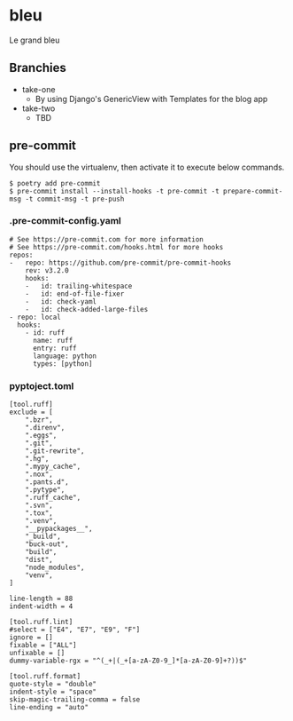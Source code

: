 # bleu
Le grand bleu

## Branchies
- take-one
  - By using Django's GenericView with Templates for the blog app
- take-two
  - TBD

## pre-commit
You should use the virtualenv, then activate it to execute below commands.
```
$ poetry add pre-commit
$ pre-commit install --install-hooks -t pre-commit -t prepare-commit-msg -t commit-msg -t pre-push
```

### .pre-commit-config.yaml
```
# See https://pre-commit.com for more information
# See https://pre-commit.com/hooks.html for more hooks
repos:
-   repo: https://github.com/pre-commit/pre-commit-hooks
    rev: v3.2.0
    hooks:
    -   id: trailing-whitespace
    -   id: end-of-file-fixer
    -   id: check-yaml
    -   id: check-added-large-files
- repo: local
  hooks:
    - id: ruff
      name: ruff
      entry: ruff
      language: python
      types: [python]
```

### pyptoject.toml
```
[tool.ruff]
exclude = [
    ".bzr",
    ".direnv",
    ".eggs",
    ".git",
    ".git-rewrite",
    ".hg",
    ".mypy_cache",
    ".nox",
    ".pants.d",
    ".pytype",
    ".ruff_cache",
    ".svn",
    ".tox",
    ".venv",
    "__pypackages__",
    "_build",
    "buck-out",
    "build",
    "dist",
    "node_modules",
    "venv",
]

line-length = 88
indent-width = 4

[tool.ruff.lint]
#select = ["E4", "E7", "E9", "F"]
ignore = []
fixable = ["ALL"]
unfixable = []
dummy-variable-rgx = "^(_+|(_+[a-zA-Z0-9_]*[a-zA-Z0-9]+?))$"

[tool.ruff.format]
quote-style = "double"
indent-style = "space"
skip-magic-trailing-comma = false
line-ending = "auto"
```
